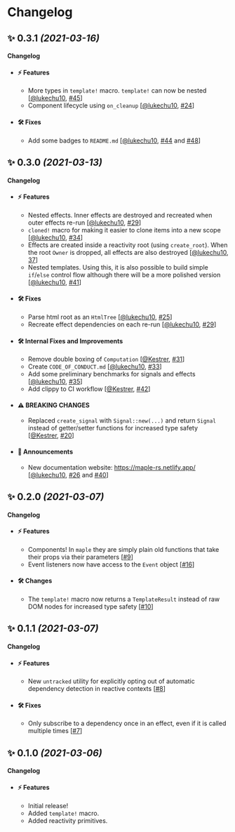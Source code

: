 # Changelog

## ✨ **0.3.1** _(2021-03-16)_

#### Changelog

- #### ⚡️ Features

  - More types in `template!` macro. `template!` can now be nested [[@lukechu10], [#45](https://github.com/lukechu10/maple/pull/45)]
  - Component lifecycle using `on_cleanup` [[@lukechu10], [#24](https://github.com/lukechu10/maple/pull/24)]

- #### 🛠 Fixes

  - Add some badges to `README.md` [[@lukechu10], [#44](https://github.com/lukechu10/maple/pull/44) and [#48](https://github.com/lukechu10/maple/pull/48)]

## ✨ **0.3.0** _(2021-03-13)_

#### Changelog

- #### ⚡️ Features

  - Nested effects. Inner effects are destroyed and recreated when outer effects re-run [[@lukechu10], [#29](https://github.com/lukechu10/maple/pull/29)]
  - `cloned!` macro for making it easier to clone items into a new scope [[@lukechu10], [#34](https://github.com/lukechu10/maple/pull/34)]
  - Effects are created inside a reactivity root (using `create_root`). When the root `Owner` is dropped, all effects are also destroyed [[@lukechu10], [37](https://github.com/lukechu10/maple/pull/37)]
  - Nested templates. Using this, it is also possible to build simple `if`/`else` control flow although there will be a more polished version [[@lukechu10], [#41](https://github.com/lukechu10/maple/pull/41)]

- #### 🛠 Fixes

  - Parse html root as an `HtmlTree` [[@lukechu10], [#25](https://github.com/lukechu10/maple/pull/25)]
  - Recreate effect dependencies on each re-run [[@lukechu10], [#29](https://github.com/lukechu10/maple/pull/29)]

- #### 🛠 Internal Fixes and Improvements

  - Remove double boxing of `Computation` [[@Kestrer], [#31](https://github.com/lukechu10/maple/pull/31)]
  - Create `CODE_OF_CONDUCT.md` [[@lukechu10], [#33](https://github.com/lukechu10/maple/pull/33)]
  - Add some preliminary benchmarks for signals and effects [[@lukechu10], [#35](https://github.com/lukechu10/maple/pull/35)]
  - Add clippy to CI workflow [[@Kestrer], [#42](https://github.com/lukechu10/maple/pull/42)]

- #### ⚠ **BREAKING CHANGES**

  - Replaced `create_signal` with `Signal::new(...)` and return `Signal` instead of getter/setter functions for increased type safety [[@Kestrer], [#20](https://github.com/lukechu10/maple/pull/20)]

- #### 📢 Announcements

  - New documentation website: https://maple-rs.netlify.app/ [[@lukechu10], [#26](https://github.com/lukechu10/maple/pull/26) and [#40](https://github.com/lukechu10/maple/pull/40)]

## ✨ **0.2.0** _(2021-03-07)_

#### Changelog

- #### ⚡️ Features

  - Components! In `maple` they are simply plain old functions that take their props via their parameters [[#9](https://github.com/lukechu10/maple/pull/9)]
  - Event listeners now have access to the `Event` object [[#16](https://github.com/lukechu10/maple/pull/16)]

- #### 🛠 Changes

  - The `template!` macro now returns a `TemplateResult` instead of raw DOM nodes for increased type safety [[#10](https://github.com/lukechu10/maple/pull/10)]

## ✨ **0.1.1** _(2021-03-07)_

#### Changelog

- #### ⚡️ Features

  - New `untracked` utility for explicitly opting out of automatic dependency detection in reactive contexts [[#8](https://github.com/lukechu10/maple/pull/8)]

- #### 🛠 Fixes
  - Only subscribe to a dependency once in an effect, even if it is called multiple times [[#7](https://github.com/lukechu10/maple/pull/7)]

## ✨ **0.1.0** _(2021-03-06)_

#### Changelog

- #### ⚡️ Features

  - Initial release!
  - Added `template!` macro.
  - Added reactivity primitives.

[@Kestrer]: https://github.com/Kestrer
[@lukechu10]: https://github.com/lukechu10
